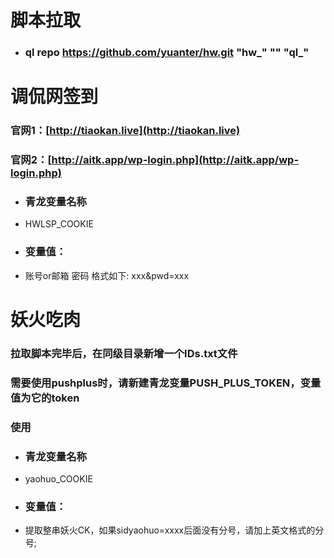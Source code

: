 # 脚本拉取
* ### ql repo https://github.com/yuanter/hw.git "hw_" "" "ql_"

# 调侃网签到
### 官网1：[http://tiaokan.live](http://tiaokan.live)
### 官网2：[http://aitk.app/wp-login.php](http://aitk.app/wp-login.php)
* ### 青龙变量名称  
* HWLSP_COOKIE
* ### 变量值：  
* 账号or邮箱 密码 格式如下: xxx&pwd=xxx

# 妖火吃肉
### 拉取脚本完毕后，在同级目录新增一个IDs.txt文件
### 需要使用pushplus时，请新建青龙变量PUSH_PLUS_TOKEN，变量值为它的token
### 使用
* ### 青龙变量名称  
* yaohuo_COOKIE
* ### 变量值：  
* 提取整串妖火CK，如果sidyaohuo=xxxx后面没有分号，请加上英文格式的分号;
